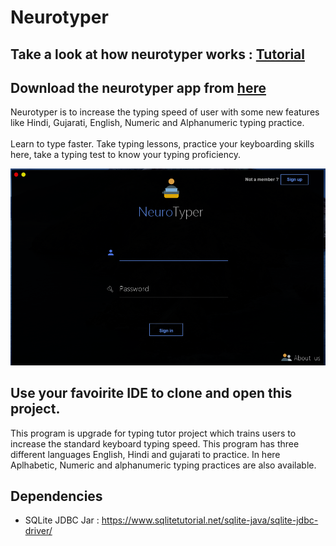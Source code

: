 
# Neurotyper

## Take a look at how neurotyper works : [Tutorial](https://youtu.be/pzwjP7EeLaY)

## Download the neurotyper app from [here](https://github.com/VrushankPatel/Neurotyper/releases/download/1.0.0/NeuroTyper.exe)
Neurotyper is to increase the typing speed of user with some new features like Hindi, Gujarati, English, Numeric and Alphanumeric typing practice. <br><br>
Learn to type faster. Take typing lessons, practice your keyboarding skills here, take a typing test to know your typing proficiency.

<img src="https://raw.githubusercontent.com/VrushankPatel/Neurotyper/master/NeuroTyper.png"><br>
## Use your favoirite IDE to clone and open this project.<br>

This program is upgrade for typing tutor project which trains users to increase the standard keyboard typing speed. This program has three different languages English, Hindi and gujarati to practice. In here Aplhabetic, Numeric and alphanumeric typing practices are also available.

## Dependencies<br>
* SQLite JDBC Jar : https://www.sqlitetutorial.net/sqlite-java/sqlite-jdbc-driver/

